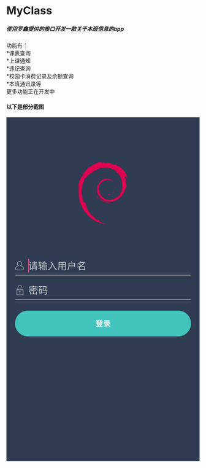 # MyClass
##### 使用罗鑫提供的接口开发一款关于本班信息的app<br>
功能有：<br>
*课表查询<br>
*上课通知<br>
*违纪查询<br>
*校园卡消费记录及余额查询<br>
*本班通讯录等<br>
更多功能正在开发中
#### 以下是部分截图
<img src="/screenshot/Login.png" />
